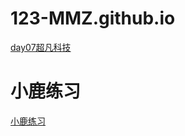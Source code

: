 # 123-MMZ.github.io
<a href="https://123-mmz.github.io/莫雨婵/code/html/超凡科技.html">day07超凡科技</a>

# 小鹿练习
<a href="https://123-mmz.github.io/小鹿练习/code/html/小鹿练习.html">小鹿练习</a>
